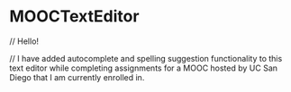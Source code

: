 # MOOCTextEditor
// Hello!
 
 // I have added autocomplete and spelling suggestion functionality to this text editor while completing assignments for a MOOC hosted by UC San Diego that I am currently enrolled in. 
